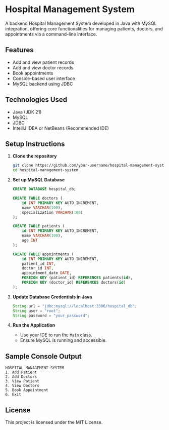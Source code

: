 
# Hospital Management System

A backend Hospital Management System developed in Java with MySQL integration, offering core functionalities for managing patients, doctors, and appointments via a command-line interface.

## Features

- Add and view patient records
- Add and view doctor records
- Book appointments
- Console-based user interface
- MySQL backend using JDBC

## Technologies Used

- Java (JDK 21)
- MySQL
- JDBC
- IntelliJ IDEA or NetBeans (Recommended IDE)

## Setup Instructions

1. **Clone the repository**
   ```bash
   git clone https://github.com/your-username/hospital-management-system.git
   cd hospital-management-system
   ```

2. **Set up MySQL Database**
   ```sql
   CREATE DATABASE hospital_db;

   CREATE TABLE doctors (
       id INT PRIMARY KEY AUTO_INCREMENT,
       name VARCHAR(100),
       specialization VARCHAR(100)
   );

   CREATE TABLE patients (
       id INT PRIMARY KEY AUTO_INCREMENT,
       name VARCHAR(100),
       age INT
   );

   CREATE TABLE appointments (
       id INT PRIMARY KEY AUTO_INCREMENT,
       patient_id INT,
       doctor_id INT,
       appointment_date DATE,
       FOREIGN KEY (patient_id) REFERENCES patients(id),
       FOREIGN KEY (doctor_id) REFERENCES doctors(id)
   );
   ```

3. **Update Database Credentials in Java**
   ```java
   String url = "jdbc:mysql://localhost:3306/hospital_db";
   String user = "root";
   String password = "your_password";
   ```

4. **Run the Application**
   - Use your IDE to run the `Main` class.
   - Ensure MySQL is running and accessible.

## Sample Console Output

```
HOSPITAL MANAGEMENT SYSTEM
1. Add Patient
2. Add Doctors
3. View Patient
4. View Doctors
5. Book Appointment
6. Exit
```

## License

This project is licensed under the MIT License.
